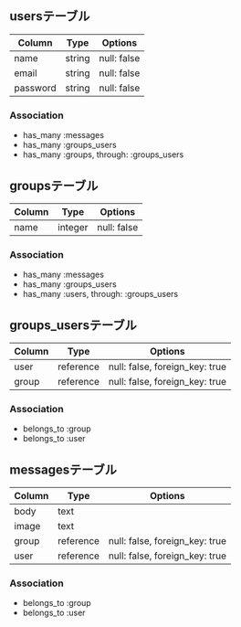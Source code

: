 ## usersテーブル

|Column|Type|Options|
|------|----|-------|
|name|string|null: false|
|email|string|null: false|
|password|string|null: false|

### Association
- has_many :messages
- has_many :groups_users
- has_many :groups, through:  :groups_users


## groupsテーブル

|Column|Type|Options|
|------|----|-------|
|name|integer|null: false|

### Association
- has_many :messages
- has_many :groups_users
- has_many  :users,  through:  :groups_users




## groups_usersテーブル

|Column|Type|Options|
|------|----|-------|
|user|reference|null: false, foreign_key: true|
|group|reference|null: false, foreign_key: true|

### Association
- belongs_to :group
- belongs_to :user


## messagesテーブル

|Column|Type|Options|
|------|----|-------|
|body|text||
|image|text||
|group|reference|null: false, foreign_key: true|
|user|reference|null: false, foreign_key: true|

### Association
- belongs_to :group
- belongs_to :user